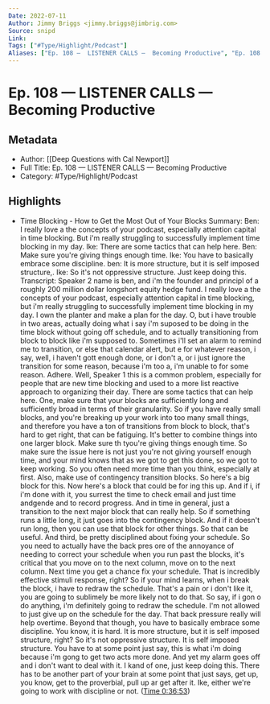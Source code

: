 ```yaml
---
Date: 2022-07-11
Author: Jimmy Briggs <jimmy.briggs@jimbrig.com>
Source: snipd
Link: 
Tags: ["#Type/Highlight/Podcast"]
Aliases: ["Ep. 108 —  LISTENER CALLS —  Becoming Productive", "Ep. 108 —  LISTENER CALLS —  Becoming Productive"]
---
```

# Ep. 108 —  LISTENER CALLS —  Becoming Productive

## Metadata
- Author: [[Deep Questions with Cal Newport]]
- Full Title: Ep. 108 —  LISTENER CALLS —  Becoming Productive
- Category: #Type/Highlight/Podcast

## Highlights
- Time Blocking - How to Get the Most Out of Your Blocks
  Summary:
  Ben: I really love a the concepts of your podcast, especially attention capital in time blocking. But i'm really struggling to successfully implement time blocking in my day. Ike: There are some tactics that can help here. Ben: Make sure you're giving things enough time. Ike: You have to basically embrace some discipline. ben: It is more structure, but it is self imposed structure,. Ike: So it's not oppressive structure. Just keep doing this.
  Transcript:
  Speaker 2
  name is ben, and i'm the founder and principl of a roughly 200 million dollar longshort equity hedge fund. I really love a the concepts of your podcast, especially attention capital in time blocking, but i'm really struggling to successfully implement time blocking in my day. I own the planter and make a plan for the day. O, but i have trouble in two areas, actually doing what i say i'm suposed to be doing in the time block without going off schedule, and to actually transitioning from block to block like i'm supposed to. Sometimes i'll set an alarm to remind me to transition, or else that calendar alert, but e for whatever reason, i say, well, i haven't gott enough done, or i don't a, or i just ignore the transition for some reason, because i'm too a, i'm unable to for some reason. Adhere. Well,
  Speaker 1
  this is a common problem, especially for people that are new time blocking and used to a more list reactive approach to organizing their day. There are some tactics that can help here. One, make sure that your blocks are sufficiently long and sufficiently broad in terms of their granularity. So if you have really small blocks, and you're breaking up your work into too many small things, and therefore you have a ton of transitions from block to block, that's hard to get right, that can be fatiguing. It's better to combine things into one larger block. Make sure th tyou're giving things enough time. So make sure the issue here is not just you're not giving yourself enough time, and your mind knows that as we got to get this done, so we got to keep working. So you often need more time than you think, especially at first. Also, make use of contingency transition blocks. So here's a big block for this. Now here's a block that could be for ing this up. And if i, if i'm done with it, you surrest the time to check email and just time andgende and to record progress. And in time in general, just a transition to the next major block that can really help. So if something runs a little long, it just goes into the contingency block. And if it doesn't run long, then you can use that block for other things. So that can be useful. And third, be pretty disciplined about fixing your schedule. So you need to actually have the back pres ore of the annoyance of needing to correct your schedule when you run past the blocks, it's critical that you move on to the next column, move on to the next column. Next time you get a chance fix your schedule. That is incredibly effective stimuli response, right? So if your mind learns, when i break the block, i have to redraw the schedule. That's a pain or i don't like it, you are going to sublimely be more likely not to do that. So say, if i gon o do anything, i'm definitely going to redraw the schedule. I'm not allowed to just give up on the schedule for the day. That back pressure really will help overtime. Beyond that though, you have to basically embrace some discipline. You know, it is hard. It is more structure, but it is self imposed structure, right? So it's not oppressive structure. It is self imposed structure. You have to at some point just say, this is what i'm doing because i'm gong to get two acts more done. And yet my alarm goes off and i don't want to deal with it. I kand of one, just keep doing this. There has to be another part of your brain at some point that just says, get up, you know, get to the proverbial, pull up ar get after it. Ike, either we're going to work with discipline or not. ([Time 0:36:53](https://share.snipd.com/snip/52b7ee9c-e4b8-4c43-8884-ffa1891c59a5))
